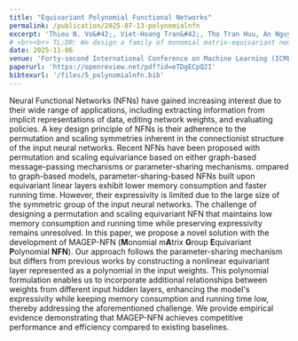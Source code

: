 ```yaml
---
title: "Equivariant Polynomial Functional Networks"
permalink: /publication/2025-07-13-polynomialnfn
excerpt: 'Thieu N. Vo&#42;, Viet-Hoang Tran&#42;, Tho Tran Huu, An Nguyen The, Thanh Tran, Minh-Khoi Nguyen-Nhat, <strong>Duy-Tung Pham</strong>, Tan Minh Nguyen'
# <br><br> TL;DR: We design a family of monomial matrix-equivariant neural functional networks based on a parameter-sharing mechanism that achieves lower memory consumption and running time while preserving expressivity.'
date: 2025-11-06
venue: 'Forty-second International Conference on Machine Learning (ICML 2025)'
paperurl: 'https://openreview.net/pdf?id=eTDgECpQ2I'
bibtexurl: '/files/5_polynomialnfn.bib'
---
```

Neural Functional Networks (NFNs) have gained increasing interest due to their wide range of applications, including extracting information from implicit representations of data, editing network weights, and evaluating policies. A key design principle of NFNs is their adherence to the permutation and scaling symmetries inherent in the connectionist structure of the input neural networks.  Recent NFNs have been proposed with permutation and scaling equivariance based on either graph-based message-passing mechanisms or parameter-sharing mechanisms. ompared to graph-based models, parameter-sharing-based NFNs built upon equivariant linear layers exhibit lower memory consumption and faster running time. However, their expressivity is limited due to the large size of the symmetric group of the input neural networks. The challenge of designing a permutation and scaling equivariant NFN that maintains low memory consumption and running time while preserving expressivity remains unresolved. In this paper, we propose a novel solution with the development of MAGEP-NFN (**M**onomial m**A**trix **G**roup **E**quivariant **P**olynomial **NFN**). Our approach follows the parameter-sharing mechanism but differs from previous works by constructing a nonlinear equivariant layer represented as a polynomial in the input weights. This polynomial formulation enables us to incorporate additional relationships between weights from different input hidden layers, enhancing the model's expressivity while keeping memory consumption and running time low, thereby addressing the aforementioned challenge. We provide empirical evidence demonstrating that MAGEP-NFN achieves competitive performance and efficiency compared to existing baselines.
